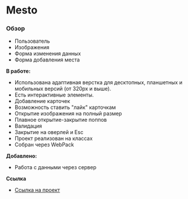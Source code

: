 # Mesto

### Обзор
* Пользователь
* Изображения
* Форма изменения данных
* Форма добавления места

**В работе:**
* Использована адаптивная верстка для десктопных, планшетных и мобильных версий (от 320px и выше).
* Есть интерактивные элементы.
* Добавление карточек
* Возможность ставить "лайк" карточкам
* Открытие изображения на полный размер
* Плавное открытие-закрытие поппов
* Валидация
* Закрытие на оверлей и Esc
* Проект реализован на классах
* Собран через WebPack

**Добавлено:**
* Работа с данными через сервер

**Ссылка**
* [Ссылка на проект](https://mizerikord.github.io/mesto/)

